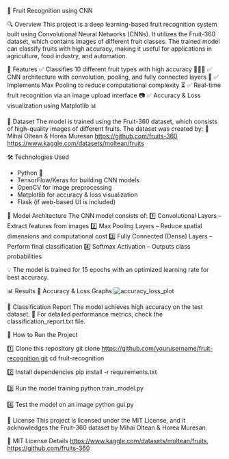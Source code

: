 🍓 Fruit Recognition using CNN

🔍 Overview
This project is a deep learning-based fruit recognition system built using Convolutional Neural Networks (CNNs). It utilizes the Fruit-360 dataset, which contains images of different fruit classes. The trained model can classify fruits with high accuracy, making it useful for applications in agriculture, food industry, and automation.

📌 Features
✅ Classifies 10 different fruit types with high accuracy 🍏🍊🍓
✅ CNN architecture with convolution, pooling, and fully connected layers 🧠
✅ Implements Max Pooling to reduce computational complexity ⏳
✅ Real-time fruit recognition via an image upload interface 📷
✅ Accuracy & Loss visualization using Matplotlib 📊

📂 Dataset
The model is trained using the Fruit-360 dataset, which consists of high-quality images of different fruits. The dataset was created by:
📌 Mihai Oltean & Horea Muresan
https://github.com/fruits-360
https://www.kaggle.com/datasets/moltean/fruits

🛠 Technologies Used
- Python 🐍
- TensorFlow/Keras for building CNN models
- OpenCV for image preprocessing
- Matplotlib for accuracy & loss visualization
- Flask (if web-based UI is included)

📖 Model Architecture
The CNN model consists of:
1️⃣ Convolutional Layers – Extract features from images
2️⃣ Max Pooling Layers – Reduce spatial dimensions and computational cost
3️⃣ Fully Connected (Dense) Layers – Perform final classification
4️⃣ Softmax Activation – Outputs class probabilities

💡 The model is trained for 15 epochs with an optimized learning rate for best accuracy.


📊 Results
🔹 Accuracy & Loss Graphs
![accuracy_loss_plot](https://github.com/user-attachments/assets/49edd512-35fe-41ba-83fd-e83cc8a83246)


📜 Classification Report
The model achieves high accuracy on the test dataset.
📌 For detailed performance metrics, check the classification_report.txt file.



🚀 How to Run the Project

1️⃣ Clone this repository
git clone https://github.com/yourusername/fruit-recognition.git
cd fruit-recognition

2️⃣ Install dependencies
pip install -r requirements.txt

3️⃣ Run the model training
python train_model.py

4️⃣ Test the model on an image
python gui.py


📜 License
This project is licensed under the MIT License, and it acknowledges the Fruit-360 dataset by Mihai Oltean & Horea Muresan.

🔗 MIT License Details https://www.kaggle.com/datasets/moltean/fruits, https://github.com/fruits-360
